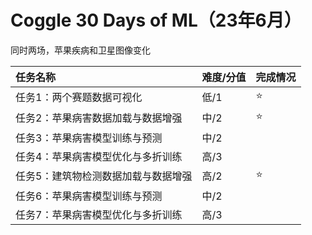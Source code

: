 # Coggle 30 Days of ML（23年6月）  

同时两场，苹果疾病和卫星图像变化

| 任务名称                            | 难度/分值 | 完成情况 |
| :---------------------------------- | :-------- | -------- |
| 任务1：两个赛题数据可视化           | 低/1      | :star:   |
| 任务2：苹果病害数据加载与数据增强   | 中/2      |     :star:      |
| 任务3：苹果病害模型训练与预测       | 中/2      |          |
| 任务4：苹果病害模型优化与多折训练   | 高/3      |          |
| 任务5：建筑物检测数据加载与数据增强 | 高/2      |     :star:      |
| 任务6：苹果病害模型训练与预测       | 中/2      |          |
| 任务7：苹果病害模型优化与多折训练   | 高/3      |          |
